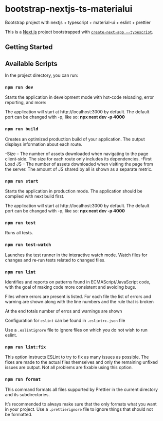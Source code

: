 # bootstrap-nextjs-ts-materialui

Bootstrap project with nextjs + typescript + material-ui + eslint + prettier

This is a [Next.js](https://nextjs.org/) project bootstrapped with [`create-next-app --typescript`](https://github.com/vercel/next.js/tree/canary/packages/create-next-app).

## Getting Started

## Available Scripts

In the project directory, you can run:

### `npm run dev`

Starts the application in development mode with hot-code reloading, error reporting, and more:<br />

The application will start at http://localhost:3000 by default. The default port can be changed with -p, like so: **npx next dev -p 4000**

### `npm run build`

Creates an optimized production build of your application. The output displays information about each route.

-Size – The number of assets downloaded when navigating to the page client-side. The size for each route only includes its dependencies.
-First Load JS – The number of assets downloaded when visiting the page from the server. The amount of JS shared by all is shown as a separate metric.

### `npm run start`

Starts the application in production mode. The application should be compiled with next build first.

The application will start at http://localhost:3000 by default. The default port can be changed with -p, like so: **npx next dev -p 4000**

### `npm run test`

Runs all tests.

### `npm run test-watch`

Launches the test runner in the interactive watch mode. Watch files for changes and re-run tests related to changed files.

### `npm run lint`

Identifies and reports on patterns found in ECMAScript/JavaScript code, with the goal of making code more consistent and avoiding bugs.

Files where errors are present is listed.
For each file the list of errors and warning are shown along with the line numbers and the rule that is broken

At the end totals number of erros and warnings are shown

Configuration for `eslint` can be found in `.eslintrc.json` file

Use a `.eslintignore` file to ignore files on which you do not wish to run eslint.

### `npm run lint:fix`

This option instructs ESLint to try to fix as many issues as possible. The fixes are made to the actual files themselves and only the remaining unfixed issues are output. Not all problems are fixable using this option.

### `npm run format`

This command formats all files supported by Prettier in the current directory and its subdirectories.

It’s recommended to always make sure that the only formats what you want in your project. Use a `.prettierignore` file to ignore things that should not be formatted.
